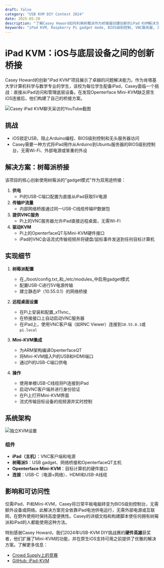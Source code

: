 ```yaml
---
draft: false
category: "USB KVM DIY Contest 2024"
date: 2025-05-20
description: "了解Casey Howard如何利用树莓派作为桥接器创建创新的iPad KVM解决方案，实现从iPad直接控制设备的BIOS级别。了解这个结合树莓派gadget模式、VNC和Openterface Mini-KVM的无头设备管理DIY项目。"
keywords: "iPad KVM, Raspberry Pi gadget mode, BIOS级别控制, VNC服务器, 无头设备管理, USB-C桥接, iOS设备控制, Raspberry Pi 5, Openterface Mini-KVM, DIY电子项目, USB gadget模式, 远程桌面, iPad电源传输, 计算机科学项目, 硬件黑客, USB-C网络, VNC客户端, iPad配件, 树莓派配置, USB-C电源传输, DIY KVM解决方案"
---
```


# iPad KVM：iOS与底层设备之间的创新桥接

Casey Howard的创新"iPad KVM"项目展示了卓越的问题解决能力。作为肯塔基大学计算机科学与数学专业的学生，该校为每位学生配备iPad，Casey面临一个挑战：直接从iPad访问和管理底层设备。在发现Openterface Mini-KVM缺乏原生iOS连接后，他们构建了自己的桥接方案。

![Casey iPad KVM聊天采访的YouTube截图](https://assets.openterface.com/images/blog/Casey-iPad-KVM-chat.webp)

## 挑战

-   iOS锁定USB，阻止Arduino编程、BIOS级别控制和无头服务器访问
-   Casey需要一种方式将iPad用作从Arduino到Ubuntu服务器的BIOS级别控制台，无需Wi-Fi、外部电源或笨重的外设

## 解决方案：树莓派桥接

该项目的核心创新使用树莓派的"gadget模式"作为双用途桥接：

1. **供电**
    - Pi的USB-C端口配置为直接从iPad获取5V电源
2. **传输IP流量**
    - 内部网络桥接通过同一USB-C线缆传输IP数据包
3. **提供VNC服务**
    - Pi上的VNC服务器允许iPad直接远程桌面，无需Wi-Fi
4. **驱动KVM**
    - Pi上的OpenterfaceQT与Mini-KVM硬件接口
    - iPad的VNC会话流式传输视频并将键盘/鼠标事件发送到任何目标计算机

## 实现细节

1. **树莓派配置**

    - 在_/boot/config.txt_和_/etc/modules_中启用gadget模式
    - 配置USB-C进行5V电源传输
    - 建立静态IP（10.55.0.1）的网络桥接

2. **远程桌面设置**

    - 在Pi上安装和配置_x11vnc_
    - 在桥接接口上自动启动VNC服务器
    - 在iPad上，使用VNC客户端（如RNC Viewer）连接到`10.55.0.1`或`pi.local`

3. **Mini-KVM集成**

    - 为ARM架构编译OpenterfaceQT
    - 将Mini-KVM插入Pi的USB和HDMI端口
    - 通过Pi的USB-C端口供电

4. **操作**
    - 使用单根USB-C线缆将Pi连接到iPad
    - 启动VNC客户端并进行身份验证
    - 在Pi上打开Mini-KVM界面
    - 流式传输目标设备的视频源并实时控制

## 系统架构

![独立KVM设置](https://assets.openterface.com/images/blog/Casey-Setup-with-Pi-and-minikvm.webp)

### 组件

-   **iPad（主机）**：VNC客户端和电源
-   **树莓派5**：USB gadget、网络桥接和OpenterfaceQT主机
-   **Openterface Mini-KVM**：目标计算机的硬件接口
-   **连接**：USB-C（电源+网络）、HDMI和USB-A线缆

## 影响和可访问性

仅需iPad、Pi和Mini-KVM，Casey将日常平板电脑转变为BIOS级别控制台，无需额外设备或网络。此解决方案完全依靠iPad电池供电运行，无需外部电源或互联网，在野外使用时保持高度便携性。Casey的详细文档和构建脚本使任何拥有树莓派和iPad的人都能使用这种方法。

特别感谢Casey Howard，我们2024年USB-KVM DIY挑战赛的**硬件英雄**获奖者，他们扩展了Mini-KVM的功能，并在原生iOS支持可用之前提供了优雅的解决方案。了解更多信息：

-   [Crowd Supply上的竞赛](https://www.crowdsupply.com/techxartisan/usb-kvm-diy-challenge-2024)
-   [GitHub: iPad-KVM](https://github.com/FireFreexe/iPad-KVM)
